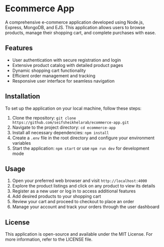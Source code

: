 # Ecommerce App

A comprehensive e-commerce application developed using Node.js, Express, MongoDB, and EJS. This application allows users to browse products, manage their shopping cart, and complete purchases with ease.

## Features

* User authentication with secure registration and login
* Extensive product catalog with detailed product pages
* Dynamic shopping cart functionality
* Efficient order management and tracking
* Responsive user interface for seamless navigation

## Installation

To set up the application on your local machine, follow these steps:

1. Clone the repository: `git clone https://github.com/seifsheikhelarab/ecommerce-app.git`
2. Navigate to the project directory: `cd ecommerce-app`
3. Install all necessary dependencies: `npm install`
4. Create a `.env` file in the root directory and configure your environment variables
5. Start the application: `npm start` or use `npm run dev` for development mode

## Usage

1. Open your preferred web browser and visit `http://localhost:4000`
2. Explore the product listings and click on any product to view its details
3. Register as a new user or log in to access additional features
4. Add desired products to your shopping cart
5. Review your cart and proceed to checkout to place an order
6. Manage your account and track your orders through the user dashboard

## License

This application is open-source and available under the MIT License. For more information, refer to the LICENSE file.
